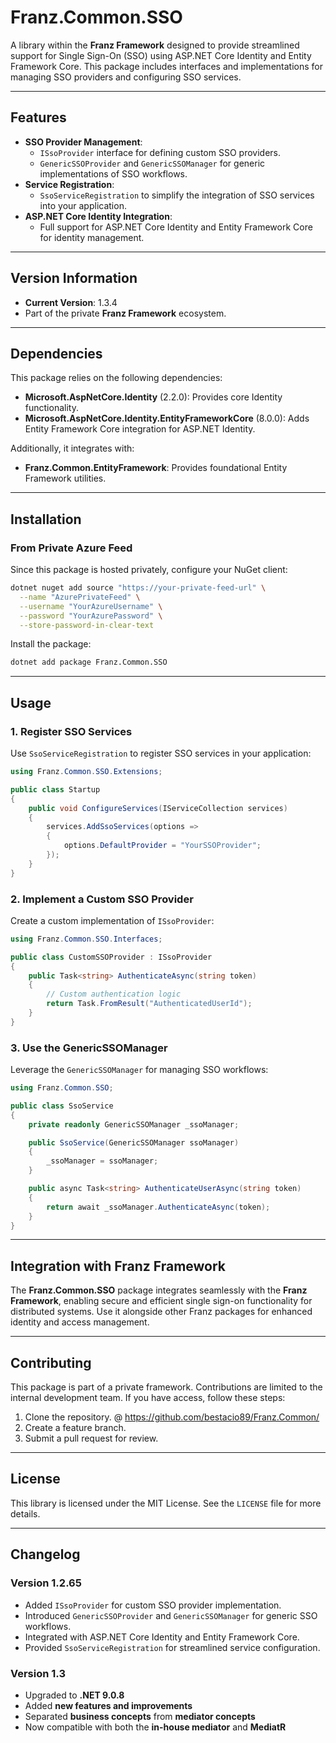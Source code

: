﻿# **Franz.Common.SSO**

A library within the **Franz Framework** designed to provide streamlined support for Single Sign-On (SSO) using ASP.NET Core Identity and Entity Framework Core. This package includes interfaces and implementations for managing SSO providers and configuring SSO services.

---

## **Features**

- **SSO Provider Management**:
  - `ISsoProvider` interface for defining custom SSO providers.
  - `GenericSSOProvider` and `GenericSSOManager` for generic implementations of SSO workflows.
- **Service Registration**:
  - `SsoServiceRegistration` to simplify the integration of SSO services into your application.
- **ASP.NET Core Identity Integration**:
  - Full support for ASP.NET Core Identity and Entity Framework Core for identity management.

---

## **Version Information**

- **Current Version**: 1.3.4
- Part of the private **Franz Framework** ecosystem.

---

## **Dependencies**

This package relies on the following dependencies:
- **Microsoft.AspNetCore.Identity** (2.2.0): Provides core Identity functionality.
- **Microsoft.AspNetCore.Identity.EntityFrameworkCore** (8.0.0): Adds Entity Framework Core integration for ASP.NET Identity.

Additionally, it integrates with:
- **Franz.Common.EntityFramework**: Provides foundational Entity Framework utilities.

---

## **Installation**

### **From Private Azure Feed**
Since this package is hosted privately, configure your NuGet client:

```bash
dotnet nuget add source "https://your-private-feed-url" \
  --name "AzurePrivateFeed" \
  --username "YourAzureUsername" \
  --password "YourAzurePassword" \
  --store-password-in-clear-text
```

Install the package:

```bash
dotnet add package Franz.Common.SSO  
```

---

## **Usage**

### **1. Register SSO Services**

Use `SsoServiceRegistration` to register SSO services in your application:

```csharp
using Franz.Common.SSO.Extensions;

public class Startup
{
    public void ConfigureServices(IServiceCollection services)
    {
        services.AddSsoServices(options =>
        {
            options.DefaultProvider = "YourSSOProvider";
        });
    }
}
```

### **2. Implement a Custom SSO Provider**

Create a custom implementation of `ISsoProvider`:

```csharp
using Franz.Common.SSO.Interfaces;

public class CustomSSOProvider : ISsoProvider
{
    public Task<string> AuthenticateAsync(string token)
    {
        // Custom authentication logic
        return Task.FromResult("AuthenticatedUserId");
    }
}
```

### **3. Use the GenericSSOManager**

Leverage the `GenericSSOManager` for managing SSO workflows:

```csharp
using Franz.Common.SSO;

public class SsoService
{
    private readonly GenericSSOManager _ssoManager;

    public SsoService(GenericSSOManager ssoManager)
    {
        _ssoManager = ssoManager;
    }

    public async Task<string> AuthenticateUserAsync(string token)
    {
        return await _ssoManager.AuthenticateAsync(token);
    }
}
```

---

## **Integration with Franz Framework**

The **Franz.Common.SSO** package integrates seamlessly with the **Franz Framework**, enabling secure and efficient single sign-on functionality for distributed systems. Use it alongside other Franz packages for enhanced identity and access management.

---

## **Contributing**

This package is part of a private framework. Contributions are limited to the internal development team. If you have access, follow these steps:
1. Clone the repository. @ https://github.com/bestacio89/Franz.Common/
2. Create a feature branch.
3. Submit a pull request for review.

---

## **License**

This library is licensed under the MIT License. See the `LICENSE` file for more details.

---

## **Changelog**

### Version 1.2.65
- Added `ISsoProvider` for custom SSO provider implementation.
- Introduced `GenericSSOProvider` and `GenericSSOManager` for generic SSO workflows.
- Integrated with ASP.NET Core Identity and Entity Framework Core.
- Provided `SsoServiceRegistration` for streamlined service configuration.


### Version 1.3
- Upgraded to **.NET 9.0.8**
- Added **new features and improvements**
- Separated **business concepts** from **mediator concepts**
- Now compatible with both the **in-house mediator** and **MediatR**